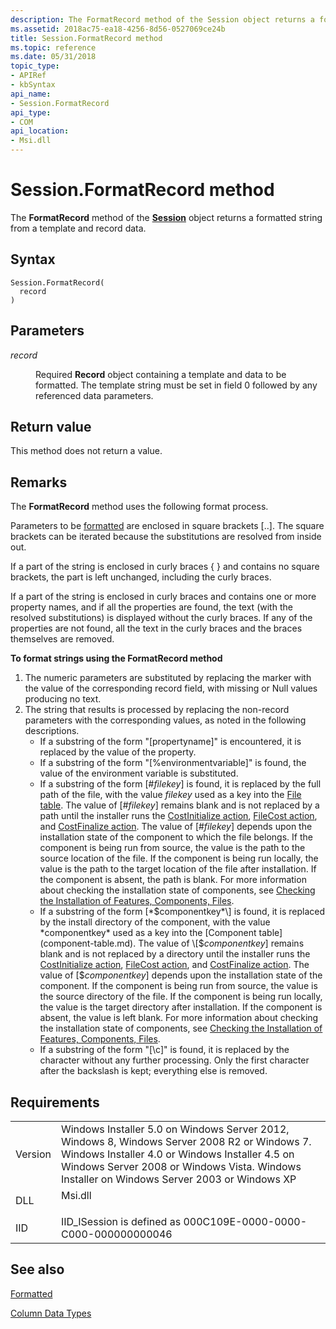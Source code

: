 ```yaml
---
description: The FormatRecord method of the Session object returns a formatted string from a template and record data.
ms.assetid: 2018ac75-ea18-4256-8d56-0527069ce24b
title: Session.FormatRecord method
ms.topic: reference
ms.date: 05/31/2018
topic_type: 
- APIRef
- kbSyntax
api_name: 
- Session.FormatRecord
api_type: 
- COM
api_location: 
- Msi.dll
---
```


# Session.FormatRecord method

The **FormatRecord** method of the [**Session**](session-object.md) object returns a formatted string from a template and record data.

## Syntax


```JScript
Session.FormatRecord(
  record
)
```



## Parameters

<dl> <dt>

*record* 
</dt> <dd>

Required **Record** object containing a template and data to be formatted. The template string must be set in field 0 followed by any referenced data parameters.

</dd> </dl>

## Return value

This method does not return a value.

## Remarks

The **FormatRecord** method uses the following format process.

Parameters to be [formatted](formatted.md) are enclosed in square brackets \[..\]. The square brackets can be iterated because the substitutions are resolved from inside out.

If a part of the string is enclosed in curly braces { } and contains no square brackets, the part is left unchanged, including the curly braces.

If a part of the string is enclosed in curly braces and contains one or more property names, and if all the properties are found, the text (with the resolved substitutions) is displayed without the curly braces. If any of the properties are not found, all the text in the curly braces and the braces themselves are removed.

**To format strings using the FormatRecord method**

1.  The numeric parameters are substituted by replacing the marker with the value of the corresponding record field, with missing or Null values producing no text.
2.  The string that results is processed by replacing the non-record parameters with the corresponding values, as noted in the following descriptions.
    -   If a substring of the form "\[propertyname\]" is encountered, it is replaced by the value of the property.
    -   If a substring of the form "\[%environmentvariable\]" is found, the value of the environment variable is substituted.
    -   If a substring of the form \[\#*filekey*\] is found, it is replaced by the full path of the file, with the value *filekey* used as a key into the [File table](file-table.md). The value of \[\#*filekey*\] remains blank and is not replaced by a path until the installer runs the [CostInitialize action](costinitialize-action.md), [FileCost action](filecost-action.md), and [CostFinalize action](costfinalize-action.md). The value of \[\#*filekey*\] depends upon the installation state of the component to which the file belongs. If the component is being run from source, the value is the path to the source location of the file. If the component is being run locally, the value is the path to the target location of the file after installation. If the component is absent, the path is blank. For more information about checking the installation state of components, see [Checking the Installation of Features, Components, Files](checking-the-installation-of-features-components-files.md).
    -   If a substring of the form \[*$componentkey*\] is found, it is replaced by the install directory of the component, with the value *componentkey* used as a key into the [Component table](component-table.md). The value of \[$*componentkey*\] remains blank and is not replaced by a directory until the installer runs the [CostInitialize action](costinitialize-action.md), [FileCost action](filecost-action.md), and [CostFinalize action](costfinalize-action.md). The value of \[$*componentkey*\] depends upon the installation state of the component. If the component is being run from source, the value is the source directory of the file. If the component is being run locally, the value is the target directory after installation. If the component is absent, the value is left blank. For more information about checking the installation state of components, see [Checking the Installation of Features, Components, Files](checking-the-installation-of-features-components-files.md).
    -   If a substring of the form "\[\\c\]" is found, it is replaced by the character without any further processing. Only the first character after the backslash is kept; everything else is removed.

## Requirements



|                    |                                                                                                                                                                                                                                                         |
|--------------------|---------------------------------------------------------------------------------------------------------------------------------------------------------------------------------------------------------------------------------------------------------|
| Version<br/> | Windows Installer 5.0 on Windows Server 2012, Windows 8, Windows Server 2008 R2 or Windows 7. Windows Installer 4.0 or Windows Installer 4.5 on Windows Server 2008 or Windows Vista. Windows Installer on Windows Server 2003 or Windows XP<br/> |
| DLL<br/>     | <dl> <dt>Msi.dll</dt> </dl>                                                                                                                                                                      |
| IID<br/>     | IID\_ISession is defined as 000C109E-0000-0000-C000-000000000046<br/>                                                                                                                                                                             |



## See also

<dl> <dt>

[Formatted](formatted.md)
</dt> <dt>

[Column Data Types](column-data-types.md)
</dt> </dl>

 

 




